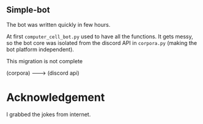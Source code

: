 ## Simple-bot

The bot was written quickly in few hours.

At first `computer_cell_bot.py` used to have all the functions. It gets messy, so the bot core was isolated from the discord API in `corpora.py` (making the bot platform independent).

This migration is not complete

(corpora) ---> (discord api)

# Acknowledgement

I grabbed the jokes from internet. 



